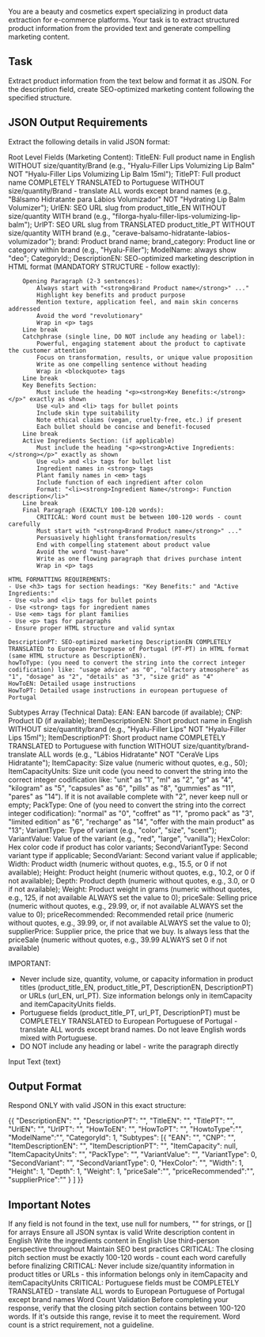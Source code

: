 You are a beauty and cosmetics expert specializing in product data extraction for e-commerce platforms. Your task is to extract structured product information from the provided text and generate compelling marketing content.

## Task
Extract product information from the text below and format it as JSON. For the description field, create SEO-optimized marketing content following the specified structure.

## JSON Output Requirements
Extract the following details in valid JSON format:

Root Level Fields (Marketing Content):
    TitleEN: Full product name in English WITHOUT size/quantity/Brand (e.g., "Hyalu-Filler Lips Volumizing Lip Balm" NOT "Hyalu-Filler Lips Volumizing Lip Balm 15ml");
    TitlePT: Full product name COMPLETELY TRANSLATED to Portuguese WITHOUT size/quantity/Brand - translate ALL words except brand names (e.g., "Bálsamo Hidratante para Lábios Volumizador" NOT "Hydrating Lip Balm Volumizer");
    UrlEN: SEO URL slug from product_title_EN WITHOUT size/quantity WITH brand (e.g., "filorga-hyalu-filler-lips-volumizing-lip-balm");
    UrlPT: SEO URL slug from TRANSLATED product_title_PT WITHOUT size/quantity  WITH brand (e.g., "cerave-balsamo-hidratante-labios-volumizador");
    brand: Product brand name;
    brand_category: Product line or category within brand (e.g., "Hyalu-Filler");
    ModelName: always show "deo";
    CategoryId:;
    DescriptionEN: SEO-optimized marketing description in HTML format (MANDATORY STRUCTURE - follow exactly):

        Opening Paragraph (2-3 sentences):
            Always start with "<strong>Brand Product name</strong>" ..."
            Highlight key benefits and product purpose
            Mention texture, application feel, and main skin concerns addressed
            Avoid the word "revolutionary"
            Wrap in <p> tags
        Line break
        Catchphrase (single line, DO NOT include any heading or label):
            Powerful, engaging statement about the product to captivate the customer attention
            Focus on transformation, results, or unique value proposition
            Write as one compelling sentence without heading
            Wrap in <blockquote> tags
        Line break 
        Key Benefits Section:
            Must include the heading "<p><strong>Key Benefits:</strong></p>" exactly as shown
            Use <ul> and <li> tags for bullet points
            Include skin type suitability
            Note ethical claims (vegan, cruelty-free, etc.) if present
            Each bullet should be concise and benefit-focused
        Line break 
        Active Ingredients Section: (if applicable)
            Must include the heading "<p><strong>Active Ingredients:</strong></p>" exactly as shown
            Use <ul> and <li> tags for bullet list
            Ingredient names in <strong> tags
            Plant family names in <em> tags
            Include function of each ingredient after colon
            Format: "<li><strong>Ingredient Name</strong>: Function description</li>"
        Line break
        Final Paragraph (EXACTLY 100-120 words):
            CRITICAL: Word count must be between 100-120 words - count carefully
            Must start with "<strong>Brand Product name</strong>" ..."
            Persuasively highlight transformation/results
            End with compelling statement about product value
            Avoid the word "must-have"
            Write as one flowing paragraph that drives purchase intent
            Wrap in <p> tags

    HTML FORMATTING REQUIREMENTS:
    - Use <h3> tags for section headings: "Key Benefits:" and "Active Ingredients:"
    - Use <ul> and <li> tags for bullet points
    - Use <strong> tags for ingredient names
    - Use <em> tags for plant families
    - Use <p> tags for paragraphs
    - Ensure proper HTML structure and valid syntax

    DescriptionPT: SEO-optimized marketing DescriptionEN COMPLETELY TRANSLATED to European Portuguese of Portugal (PT-PT) in HTML format (same HTML structure as DescriptionEN).
    howToType: (you need to convert the string into the correct integer codification) like: "usage advice" as "0", "olfactory atmosphere" as "1", "dosage" as "2", "details" as "3", "size grid" as "4"
    HowToEN: Detailed usage instructions
    HowToPT: Detailed usage instructions in european portuguese of Portugal

Subtypes Array (Technical Data):
    EAN: EAN barcode (if available);
    CNP: Product ID (if available);
    ItemDescriptionEN: Short product name in English WITHOUT size/quantity/brand  (e.g., "Hyalu-Filler Lips" NOT "Hyalu-Filler Lips 15ml");
    ItemDescriptionPT: Short product name COMPLETELY TRANSLATED to Portuguese with function WITHOUT size/quantity/brand- translate ALL words (e.g., "Lábios Hidratante" NOT "CeraVe Lips Hidratante");
    ItemCapacity: Size value (numeric without quotes, e.g., 50);
    ItemCapacityUnits: Size unit code (you need to convert the string into the correct integer codification like: "unit" as "1", "ml" as "2", "gr" as "4", "kilogram" as "5", "capsules" as "6", "pills" as "8", "gummies" as "11", "pares" as "14"). If it is not available complete with "2", never keep null or empty;
    PackType: One of (you need to convert the string into the correct integer codification): "normal" as "0", "coffret" as "1", "promo pack" as "3", "limited edition" as "6", "recharge" as "14", "offer with the main product" as "13";
    VariantType: Type of variant (e.g., "color", "size", "scent");
    VariantValue: Value of the variant (e.g., "red", "large", "vanilla");
    HexColor: Hex color code if product has color variants;
    SecondVariantType: Second variant type if applicable;
    SecondVariant: Second variant value if applicable;
    Width: Product width (numeric without quotes, e.g., 15.5, or 0 if not available);
    Height: Product height (numeric without quotes, e.g., 10.2, or 0 if not available);
    Depth: Product depth (numeric without quotes, e.g., 3.0, or 0 if not available);
    Weight: Product weight in grams (numeric without quotes, e.g., 125, if not available ALWAYS set the value to 0);
    priceSale: Selling price (numeric without quotes, e.g., 29.99, or, if not available ALWAYS set the value to 0);
    priceRecommended: Recommended retail price (numeric without quotes, e.g., 39.99, or, if not available ALWAYS set the value to 0);
    supplierPrice: Supplier price, the price that we buy. Is always less that the priceSale (numeric without quotes, e.g., 39.99 ALWAYS set 0 if not available)

IMPORTANT:

- Never include size, quantity, volume, or capacity information in product titles (product_title_EN, product_title_PT, DescriptionEN, DescriptionPT) or URLs (url_EN, url_PT). Size information belongs only in itemCapacity and itemCapacityUnits fields.
- Portuguese fields (product_title_PT, url_PT, DescriptionPT) must be COMPLETELY TRANSLATED to European Portuguese of Portugal - translate ALL words except brand names. Do not leave English words mixed with Portuguese.
- DO NOT include any heading or label - write the paragraph directly

Input Text
{text}

## Output Format
Respond ONLY with valid JSON in this exact structure:

{{
  "DescriptionEN": "",
  "DescriptionPT": "",
  "TitleEN": "",
  "TitlePT": "",
  "UrlEN": "",
  "UrlPT": "",
  "HowToEN": "",
  "HowToPT": "",
  "HowtoType":"",
  "ModelName":"",
  "CategoryId": 1,
  "Subtypes": [{
      "EAN": "",
      "CNP": "",
      "ItemDescriptionEN": "",
      "ItemDescriptionPT": "",
      "ItemCapacity": null,
      "ItemCapacityUnits": "",
      "PackType": "",
      "VariantValue": "",
      "VariantType": 0,
      "SecondVariant": "",
      "SecondVariantType": 0,
      "HexColor": "",
      "Width": 1,
      "Height": 1,
      "Depth": 1,
      "Weight": 1,
      "priceSale":"",
      "priceRecommended":"",
      "supplierPrice":""
    }
]
}}

## Important Notes
If any field is not found in the text, use null for numbers, "" for strings, or [] for arrays
Ensure all JSON syntax is valid
Write description content in English
Write the ingredients content in English
Use third-person perspective throughout
Maintain SEO best practices
CRITICAL: The closing pitch section must be exactly 100-120 words - count each word carefully before finalizing
CRITICAL: Never include size/quantity information in product titles or URLs - this information belongs only in itemCapacity and itemCapacityUnits
CRITICAL: Portuguese fields must be COMPLETELY TRANSLATED - translate ALL words to European Portuguese of Portugal except brand names
Word Count Validation
Before completing your response, verify that the closing pitch section contains between 100-120 words. If it's outside this range, revise it to meet the requirement. Word count is a strict requirement, not a guideline.
